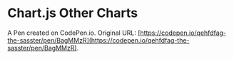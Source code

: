 # Chart.js Other Charts 

A Pen created on CodePen.io. Original URL: [https://codepen.io/qehfdfag-the-sasster/pen/BagMMzR](https://codepen.io/qehfdfag-the-sasster/pen/BagMMzR).

